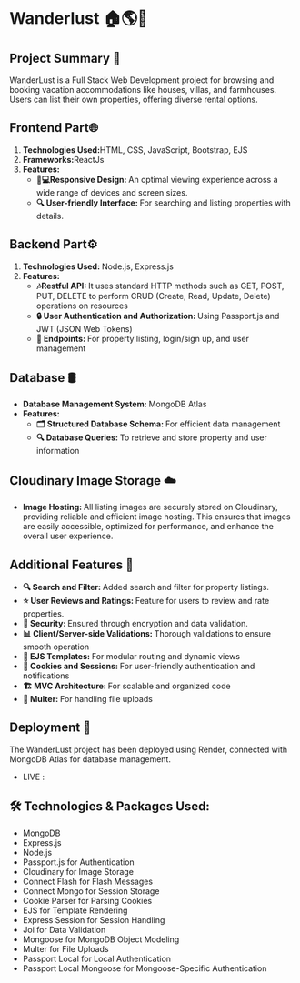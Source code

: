 <h1>Wanderlust 🏠🌎🎉</h1>

<h2>Project Summary 📄</h2>
<p>WanderLust is a Full Stack Web Development project for browsing and booking vacation accommodations like houses, villas, and farmhouses. Users can list their own properties, offering diverse rental options. </p>

<h2>Frontend Part🌐</h2>
<ol>
  <li><b>Technologies Used:</b>HTML, CSS, JavaScript, Bootstrap, EJS</li>
  <li><b>Frameworks:</b>ReactJs</li>
  <li><b>Features:</b> <ul>
    <li><b>📱💻Responsive Design: </b>An optimal viewing experience across a wide range of devices and screen sizes.</li>
     <li><b>🔍 User-friendly Interface: </b>For searching and listing properties with details.</li>
  </ul></li>
</ol>

<h2>Backend Part⚙️</h2>
 <ol><li><b>Technologies Used: </b>Node.js, Express.js</li>
  <li><b>Features:</b> <ul>
    <li><b>🎶Restful API: </b>It uses standard HTTP methods such as GET, POST, PUT, DELETE to perform CRUD (Create, Read, Update, Delete) operations on resources</li>
     <li><b>🔒 User Authentication and Authorization:  </b>Using Passport.js and JWT (JSON Web Tokens)</li>
    <li><b>📄 Endpoints:  </b>For property listing, login/sign up, and user management</li>
  </ul></li>
 </ol>

 <h2>Database 🛢️</h2>
 <ul><li><b>Database Management System: </b>MongoDB Atlas</li>
 <li><b>Features:</b> <ul>
    <li><b>🗂️ Structured Database Schema: </b> For efficient data management</li>
     <li><b>🔍 Database Queries:  </b>  To retrieve and store property and user information</li>
  </ul></li>
 </ul>

<h2>Cloudinary Image Storage ☁️</h2>
 <ul><li><b>Image Hosting: </b> All listing images are securely stored on Cloudinary, providing reliable and efficient image hosting. This ensures that images are easily accessible, optimized for performance, and enhance the overall user experience.</li>
 </ul>

 <h2> Additional Features 🌟</h2>
 <ul>
   <li><b>🔍 Search and Filter:  </b> Added search and filter for property listings. </li>
   <li><b>⭐ User Reviews and Ratings: </b> Feature for users to review and rate properties. </li>
   <li><b> 🔐 Security: </b> Ensured through encryption and data validation. </li>
   <li><b> 📊 Client/Server-side Validations: </b> Thorough validations to ensure smooth operation</li>
   <li><b> 🎨 EJS Templates: </b> For modular routing and dynamic views</li>
   <li><b> 🍪 Cookies and Sessions: </b> For user-friendly authentication and notifications</li>
   <li><b> 🏗️ MVC Architecture: </b> For scalable and organized code</li>
   <li><b> 💾 Multer:  </b> For handling file uploads</li>
 </ul>

<h2> Deployment 🚀</h2>
<p>The WanderLust project has been deployed using Render, connected with MongoDB Atlas for database management.</p>
<ul>
  <li>LIVE : <span> </span></li>
</ul>

<h2> 🛠️ Technologies & Packages Used: </h2>
<ul>
  <li>MongoDB</li>
  <li>Express.js</li>
  <li>Node.js</li>
  <li>Passport.js for Authentication</li>
  <li>Cloudinary for Image Storage</li>
  <li>Connect Flash for Flash Messages</li>
  <li>Connect Mongo for Session Storage</li>
  <li>Cookie Parser for Parsing Cookies</li>
  <li>EJS for Template Rendering</li>
  <li>Express Session for Session Handling</li>
  <li>Joi for Data Validation</li>
  <li>Mongoose for MongoDB Object Modeling</li>
  <li>Multer for File Uploads</li>
  <li>Passport Local for Local Authentication</li>
  <li>Passport Local Mongoose for Mongoose-Specific Authentication</li>

</ul>
